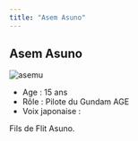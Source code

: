 ```yaml
---
title: "Asem Asuno"
---
```


Asem Asuno
----------

![asemu](/images/stories/saga/gundamage/persos/asem.png)
- Age : 15 ans  
- Rôle : Pilote du Gundam AGE  
- Voix japonaise : 


Fils de Flit Asuno.

